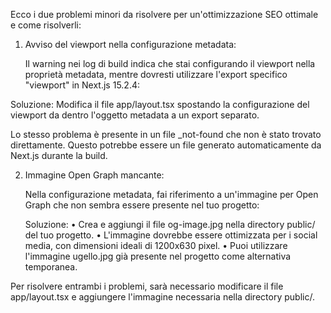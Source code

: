 Ecco i due problemi minori da risolvere per un'ottimizzazione SEO ottimale e come risolverli:

1. Avviso del viewport nella configurazione metadata:

   Il warning nei log di build indica che stai configurando il viewport nella proprietà metadata, mentre dovresti utilizzare l'export specifico "viewport" in Next.js 15.2.4:




 Soluzione:
   Modifica il file app/layout.tsx spostando la configurazione del viewport da dentro l'oggetto metadata a un export separato. 




   Lo stesso problema è presente in un file _not-found che non è stato trovato direttamente. Questo potrebbe essere un file generato automaticamente da Next.js durante la build.

2. Immagine Open Graph mancante:

   Nella configurazione metadata, fai riferimento a un'immagine per Open Graph che non sembra essere presente nel tuo progetto:




      Soluzione:
•  Crea e aggiungi il file og-image.jpg nella directory public/ del tuo progetto.
•  L'immagine dovrebbe essere ottimizzata per i social media, con dimensioni ideali di 1200x630 pixel.
•  Puoi utilizzare l'immagine ugello.jpg già presente nel progetto come alternativa temporanea.

Per risolvere entrambi i problemi, sarà necessario modificare il file app/layout.tsx e aggiungere l'immagine necessaria nella directory public/.
